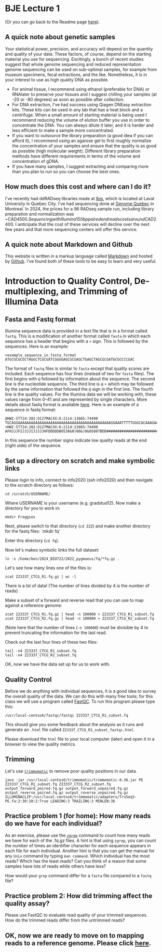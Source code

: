 # BJE Lecture 1

(Or you can go back to the Readme page [here](https://github.com/evansbenj/BIO720/blob/master/0_README.md)).

## A quick note about genetic samples

Your statistical power, precision, and accuracy will depend on the quantity and quality of your data.  These factors, of course, depend on the starting material you use for sequencing.  Excitingly, a bunch of recent studies suggest that whole genome sequencing and reduced representation genome sequencing can be used on sub-optimal samples, for example from museum specimens, fecal extractions, and the like.  Nonetheless, it is in your interest to use as high quality DNA as possible.  
- For animal tissue, I recommend using ethanol (preferable for DNA) or RNAlater to preserve your tissues and I suggest chilling your samples (at -20 or -80 degrees) as soon as possible after collection.
- For DNA extraction, I've had success using Qiagen DNEasy extraction kits.  These kits can be used in any lab that has a heat block and a centrifuge.  When a small amount of starting material is being used I recommend reducing the volume of elution buffer you use in order to concentrate the DNA.  You can always dilute it later, and it is harder and less efficient to make a sample more concentrated.
- If you want to outsource the library preparation (a good idea if you can afford it), I recommend using an agarose gel to first roughly normalize the concentration of your samples and ensure that the quality is as good as possible (high molecular weight).  Different library preparation methods have different requirements in terms of the volume and concentration of gDNA.
- If you have many samples, I suggest extracting and comparing more than you plan to run so you can choose the best ones.

## How much does this cost and where can I do it?

I've recently had ddRADseq libraries made at [Ibis]([http://www.floragenex.com/](https://www.ibis.ulaval.ca/en/services-2/genomic-analysis-platform/)), which is located at Laval University in Quebec City. I've had sequencing done at [Genome Quebec](https://genomequebec.com/en/) in Montreal.  In 2024, the prices for a 96 RADseq sample run, including library preparation and normalization was ~CAD$4500. Sequencing with Illumina 150bp paired end reads costs around CAD$2400. I anticipate that the cost of these services will decline over the next few years and that more sequencing centers will offer this service.

## A quick note about Markdown and Github

This website is written in a markup language called [Markdown](https://en.wikipedia.org/wiki/Markdown) and hosted by [Github](www.github.com).  I've found both of these tools to be easy to learn and very useful.

# Introduction to Quality Control, De-multiplexing, and Trimming of Illumina Data

## Fasta and Fastq format

Illumina sequence data is provided in a text file that is in a format called `fastq`.  This is a modification of another format called `fasta` in which each sequence has a header that begins with a `>` sign.  This is followed by the sequences.  Here is an example:

```
>example_sequence_in_fasta_format
ATGCGCGCGCTAGGCTCGCGATCGGGGAGCGCGAGCTGAGCTAGCGCGATGCGCCCCGAC
```

The format of `fastq` files is similar to `fasta` except that quality scores are included.  Each sequence has four lines (instead of two for `fasta` files).  The first begins with `@` followed by information about the sequence.  The second line is the nucleotide sequence. The third line is a `+` which may be followed by the same information that followed the `@` sign in the first line.  The fourth line is the quality values.  For the Illumina data we will be working with, these values range from 0–41 and are represented by single characters.  More details about fastq format is available [here](http://en.wikipedia.org/wiki/FASTQ_format).  Here is an example of a sequence in fastq format:

```
@HWI-ST724:202:D127MACXX:6:2114:13665:74490
TGCAGGAAAAAAAAAAAAAAAAAAAAAAAAAAAAAAAAAAAAAAAAAAAGGAAATTTTTGGGCACAAAGAACCACAGAAAAAAAATGAAAA
+HWI-ST724:202:D127MACXX:6:2114:13665:74490
AFHJJJFIJJJJIJJJJJHFDDDDDB0530&0)00&)0&05007BDD############################################
```

In this sequence the number signs indicate low quality reads at the end (right side) of the sequence.  

## Set up a directory on scratch and make symbolic links

Please login to info, connect to info2020 (ssh info2020) and then navigate to the scratch directory as follows:

`cd /scratch/USERNAME/`

Where USERNAME is your username (e.g. gradstud12). Now make a directory for you to work in:

`mkdir Froggies`

Next, please switch to that directory (`cd ZZZ`) and make another directory for the fastq files:
`mkdir fq'

Enter this directory (`cd fq`).

Now let's makes symbolic links the full dataset: 
```
ln -s /home/ben/2024_BIO722/2022_pygmaeus/fq/*fq.gz .
```

Let's see how many lines one of the files is:
```
zcat Z23337_CTCG_R1.fq.gz | wc -l
```
There is a lot of data! (The number of lines divided by 4 is the number of reads)

Make a subset of a forward and reverse read that you can use to map against a reference genome:
```
zcat Z23337_CTCG_R1.fq.gz | head -n 100000 > Z23337_CTCG_R1_subset.fq
zcat Z23337_CTCG_R2.fq.gz | head -n 100000 > Z23337_CTCG_R2_subset.fq
```
(Note here that the number of lines (`-n 100000`) must be divisible by 4 to prevent truncating the information for the last read.

Check out the last four lines of these two files:
```
tail -n4 Z23337_CTCG_R1_subset.fq
tail -n4 Z23337_CTCG_R2_subset.fq
```
OK, now we have the data set up for us to work with.

## Quality Control
Before we do anything with individual sequences, it is a good idea to survey the overall quality of the data.  We can do this with many free tools; for this class we will use a program called [FastQC](http://www.bioinformatics.babraham.ac.uk/projects/fastqc/).  To run this program please type this:

`/usr/local-centos6/fastqc/fastqc Z23337_CTCG_R1_subset.fq`

This should give you some feedback about the analysis as it runs and generate an `.html` file called `Z23337_CTCG_R1_subset_fastqc.html`.

Please download the `html` file to your local computer (later) and open it in a browser to view the quality metrics.

## Trimming

Let's use [`trimmomatic`](http://www.usadellab.org/cms/?page=trimmomatic) to remove poor quality positions in our data.

```
java -jar /usr/local-centos6/trimmomatic/trimmomatic-0.36.jar PE Z23337_CTCG_R1_subset.fq Z23337_CTCG_R2_subset.fq output_forward_paired.fq.gz output_forward_unpaired.fq.gz output_reverse_paired.fq.gz output_reverse_unpaired.fq.gz ILLUMINACLIP:/usr/local-centos6/trimmomatic/adapters/TruSeq3-PE.fa:2:30:10:2:True LEADING:3 TRAILING:3 MINLEN:36
```

## Practice problem 1 (for home): How many reads do we have for each individual?

As an exercise, please use the [`zgrep`](http://unixhelp.ed.ac.uk/CGI/man-cgi?zgrep) command to count how many reads we have for each of the .fq.gz files.  A hint is that using `zgrep`, you can count the number of times an identifier character for each sequence appears in each file for each individual.  Another hint is that you can get the manual for any `Unix` command by typing `man command`.  Which individual has the most reads?  Which has the least reads?  Can you think of a reason that some samples have lots of reads while others have less?  

How would your `grep` command differ for a `fasta` file compared to a `fastq` file?

## Practice problem 2: How did trimming affect the quality assay?

Please use FastQC to evaluate read quality of your trimmed sequences.  How do the trimmed reads differ from the untrimmed reads?

## OK, now we are ready to move on to mapping reads to a reference genome.  Please click [here](https://github.com/evansbenj/BIO720/blob/master/2_Lecture_2_reference_genomes_and_read_mapping.md).

